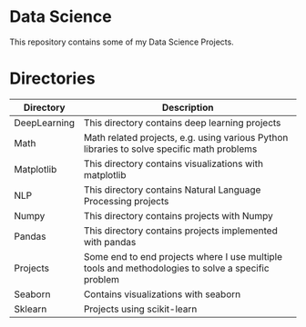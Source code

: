 # Data Science

This repository contains some of my Data Science Projects. 


# Directories

| Directory    | Description                                                                                             |
|--------------|---------------------------------------------------------------------------------------------------------|
| DeepLearning | This directory contains deep learning projects                                                          |
| Math         | Math related projects, e.g. using various Python libraries to solve specific math problems              |
| Matplotlib   | This directory contains visualizations with matplotlib                                                  |
| NLP          | This directory contains Natural Language Processing projects                                            |
| Numpy        | This directory contains projects with Numpy                                                             |
| Pandas       | This directory contains projects implemented with pandas                                                |
| Projects     | Some end to end projects where I use multiple tools and methodologies to solve a specific problem       |
| Seaborn      | Contains visualizations with seaborn                                                                    |
| Sklearn      | Projects using scikit-learn                                                                             |
